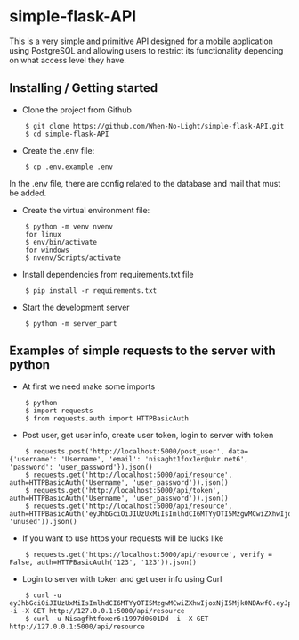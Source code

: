 # simple-flask-API

This is a very simple and primitive API designed for a mobile application using PostgreSQL and allowing users to restrict its functionality depending on what access level they have.

## Installing / Getting started

* Clone the project from Github

```shell
    $ git clone https://github.com/When-No-Light/simple-flask-API.git
    $ cd simple-flask-API
```

* Create the .env file:

```shell
    $ cp .env.example .env
```

In the .env file, there are config related to the database and mail that must be added.

* Create the virtual environment file:

```shell
    $ python -m venv nvenv
    for linux
    $ env/bin/activate
    for windows 
    $ nvenv/Scripts/activate
```

* Install dependencies from requirements.txt file

```shell
    $ pip install -r requirements.txt
```


*   Start the development server

```shell
    $ python -m server_part
```

## Examples of simple requests to the server with python 

* At first we need make some imports 

```shell
    $ python
    $ import requests
    $ from requests.auth import HTTPBasicAuth
```

* Post user, get user info, create user token, login to server with token

```shell
    $ requests.post('http://localhost:5000/post_user', data={'username': 'Username', 'email': 'nisaght1fox1er@ukr.net6', 'password': 'user_password'}).json()
    $ requests.get('http://localhost:5000/api/resource', auth=HTTPBasicAuth('Username', 'user_password')).json()
    $ requests.get('http://localhost:5000/api/token', auth=HTTPBasicAuth('Username', 'user_password')).json()
    $ requests.get('http://localhost:5000/api/resource', auth=HTTPBasicAuth('eyJhbGciOiJIUzUxMiIsImlhdCI6MTYyOTI5MzgwMCwiZXhwIjoxNjI5Mjk0NDAwfQ.eyJpZCI6OH0.LxNZfg3rZrmeiR6d2dpnRXJgkQEPxt4Q2GZfSnsxgqQ5XeGSLQTc3oT9XyQzDZEbhE7rulEF4dMyXEtS_AaL4w', 'unused')).json()
```

* If you want to use https your requests will be lucks like

```shell
    $ requests.get('https://localhost:5000/api/resource', verify = False, auth=HTTPBasicAuth('123', '123')).json()
```

* Login to server with token and get user info using Curl

```shell
    $ curl -u eyJhbGciOiJIUzUxMiIsImlhdCI6MTYyOTI5MzgwMCwiZXhwIjoxNjI5Mjk0NDAwfQ.eyJpZCI6OH0.LxNZfg3rZrmeiR6d2dpnRXJgkQEPxt4Q2GZfSnsxgqQ5XeGSLQTc3oT9XyQzDZEbhE7rulEF4dMyXEtS_AaL4w:unused -i -X GET http://127.0.0.1:5000/api/resource
    $ curl -u Nisagfhtfoxer6:1997d0601Dd -i -X GET http://127.0.0.1:5000/api/resource
```

